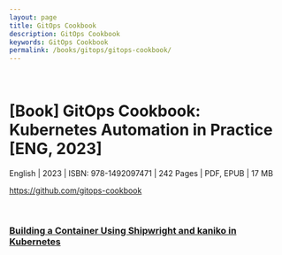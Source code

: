 ```yaml
---
layout: page
title: GitOps Cookbook
description: GitOps Cookbook
keywords: GitOps Cookbook
permalink: /books/gitops/gitops-cookbook/
---
```


<br/>

# [Book] GitOps Cookbook: Kubernetes Automation in Practice [ENG, 2023]

English | 2023 | ISBN: 978-1492097471 | 242 Pages | PDF, EPUB | 17 MB

https://github.com/gitops-cookbook

<br/>

### [Building a Container Using Shipwright and kaniko in Kubernetes](/books/gitops/gitops-cookbook/building-a-container-using-shipwright-and-kaniko-in-kubernetes/)

